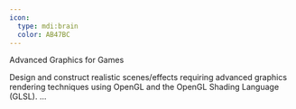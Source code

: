```yaml
---
icon:
  type: mdi:brain
  color: AB47BC
---
```

Advanced Graphics for Games

Design and construct realistic scenes/effects requiring advanced graphics rendering techniques using OpenGL and the OpenGL Shading Language (GLSL). ... 

